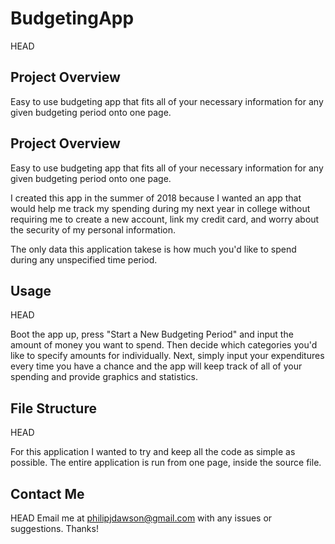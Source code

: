# BudgetingApp

HEAD

## Project Overview

Easy to use budgeting app that fits all of your necessary information for any given budgeting period onto one page.

## Project Overview

Easy to use budgeting app that fits all of your necessary information for any given budgeting period onto one page.

I created this app in the summer of 2018 because I wanted an app that would help me track my spending during my next year in college without requiring me to create a new account, link my credit card, and worry about the security of my personal information.

The only data this application takese is how much you'd like to spend during any unspecified time period.

## Usage

HEAD

Boot the app up, press "Start a New Budgeting Period" and input the amount of money you want to spend. Then
decide which categories you'd like to specify amounts for individually. Next, simply input your expenditures
every time you have a chance and the app will keep track of all of your spending and provide graphics and statistics.

## File Structure

HEAD

For this application I wanted to try and keep all the code as simple as possible. The entire application is run from one page, inside the source file.

## Contact Me

HEAD
Email me at philipjdawson@gmail.com with any issues or suggestions. Thanks!
